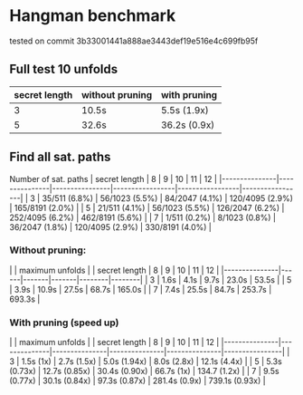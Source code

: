 # Hangman benchmark

tested on commit 3b33001441a888ae3443def19e516e4c699fb95f

## Full test 10 unfolds

| secret length | without pruning  | with pruning |
|---------------|------------------|--------------|
|             3 | 10.5s            | 5.5s (1.9x)  |
|             5 | 32.6s            | 36.2s (0.9x) |


## Find all sat. paths

Number of sat. paths
| secret length |            8  |             9  |             10  |             11  |             12  |
|---------------|---------------|----------------|-----------------|-----------------|-----------------|
|             3 | 35/511 (6.8%) | 56/1023 (5.5%) |  84/2047 (4.1%) | 120/4095 (2.9%) | 165/8191 (2.0%) |
|             5 | 21/511 (4.1%) | 56/1023 (5.5%) | 126/2047 (6.2%) | 252/4095 (6.2%) | 462/8191 (5.6%) |
|             7 |  1/511 (0.2%) |  8/1023 (0.8%) |  36/2047 (1.8%) | 120/4095 (2.9%) | 330/8191 (4.0%) |


### Without pruning:
|               |          maximum unfolds               |
| secret length |  8   |  9    |  10   |  11    |  12    |
|---------------|------|-------|-------|--------|--------|
|             3 | 1.6s |  4.1s |  9.7s |  23.0s |  53.5s |
|             5 | 3.9s | 10.9s | 27.5s |  68.7s | 165.0s |
|             7 | 7.4s | 25.5s | 84.7s | 253.7s | 693.3s |

### With pruning (speed up)
|               |          maximum unfolds                                                      |
| secret length |      8       |       9       |      10       |      11       |       12       |
|---------------|--------------|---------------|---------------|---------------|----------------|
|             3 | 1.5s (1x)    | 2.7s (1.5x)   | 5.0s (1.94x)  | 8.0s (2.8x)   | 12.1s (4.4x)   |
|             5 | 5.3s (0.73x) | 12.7s (0.85x) | 30.4s (0.90x) | 66.7s (1x)    | 134.7 (1.2x)   |
|             7 | 9.5s (0.77x) | 30.1s (0.84x) | 97.3s (0.87x) | 281.4s (0.9x) | 739.1s (0.93x) |

